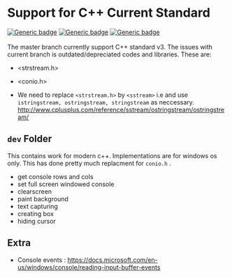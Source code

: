 # Support for C++ Current Standard 

[![Generic badge](https://img.shields.io/badge/C++11-GREEN.svg)](https://shields.io/)
[![Generic badge](https://img.shields.io/badge/C++14-GREEN.svg)](https://shields.io/)
[![Generic badge](https://img.shields.io/badge/C++17-GREEN.svg)](https://shields.io/)
\
\
The master branch currently support C++ standard v3. The issues with current branch is outdated/depreciated codes and libraries. These are:

* <strstream.h>
* <conio.h>

* We need to replace ``` <strstream.h> ``` by ``` <sstream> ``` i.e and use ``` istringstream, ostringstream, stringstream``` as neccessary.
	http://www.cplusplus.com/reference/sstream/ostringstream/ostringstream/

## ```dev``` Folder

This contains work for modern c++. Implementations are for windows os only. This has done pretty much replacment for ```conio.h``` .
* get console rows and cols
* set full screen windowed console
* clearscreen
* paint background
* text capturing
* creating box
* hiding cursor


## Extra

* Console events : https://docs.microsoft.com/en-us/windows/console/reading-input-buffer-events